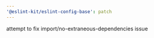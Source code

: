 ```yaml
---
'@eslint-kit/eslint-config-base': patch
---
```


attempt to fix import/no-extraneous-dependencies issue
